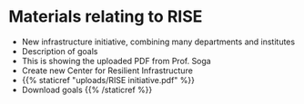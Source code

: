 # Materials relating to RISE
- New infrastructure initiative, combining many departments and institutes
- Description of goals
- This is showing the uploaded PDF from Prof. Soga
-   Create new Center for Resilient Infrastructure 
-   {{% staticref "uploads/RISE initiative.pdf" %}}  
-   Download goals {{% /staticref %}} 
